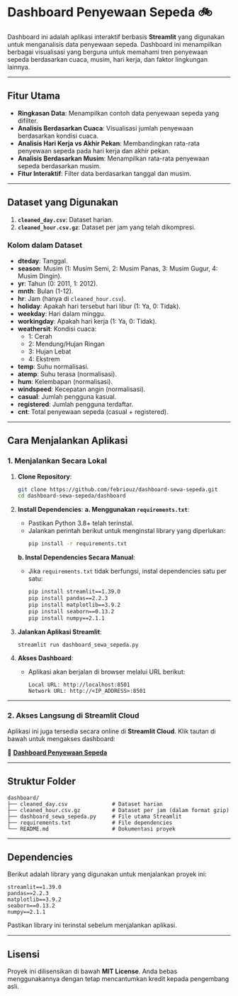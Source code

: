 # **Dashboard Penyewaan Sepeda 🚲**

Dashboard ini adalah aplikasi interaktif berbasis **Streamlit** yang digunakan untuk menganalisis data penyewaan sepeda. Dashboard ini menampilkan berbagai visualisasi yang berguna untuk memahami tren penyewaan sepeda berdasarkan cuaca, musim, hari kerja, dan faktor lingkungan lainnya.

---

## **Fitur Utama**
- **Ringkasan Data**: Menampilkan contoh data penyewaan sepeda yang difilter.
- **Analisis Berdasarkan Cuaca**: Visualisasi jumlah penyewaan berdasarkan kondisi cuaca.
- **Analisis Hari Kerja vs Akhir Pekan**: Membandingkan rata-rata penyewaan sepeda pada hari kerja dan akhir pekan.
- **Analisis Berdasarkan Musim**: Menampilkan rata-rata penyewaan sepeda berdasarkan musim.
- **Fitur Interaktif**: Filter data berdasarkan tanggal dan musim.

---

## **Dataset yang Digunakan**
1. **`cleaned_day.csv`**: Dataset harian.
2. **`cleaned_hour.csv.gz`**: Dataset per jam yang telah dikompresi.

### **Kolom dalam Dataset**
- **dteday**: Tanggal.
- **season**: Musim (1: Musim Semi, 2: Musim Panas, 3: Musim Gugur, 4: Musim Dingin).
- **yr**: Tahun (0: 2011, 1: 2012).
- **mnth**: Bulan (1-12).
- **hr**: Jam (hanya di `cleaned_hour.csv`).
- **holiday**: Apakah hari tersebut hari libur (1: Ya, 0: Tidak).
- **weekday**: Hari dalam minggu.
- **workingday**: Apakah hari kerja (1: Ya, 0: Tidak).
- **weathersit**: Kondisi cuaca:
  - 1: Cerah
  - 2: Mendung/Hujan Ringan
  - 3: Hujan Lebat
  - 4: Ekstrem
- **temp**: Suhu normalisasi.
- **atemp**: Suhu terasa (normalisasi).
- **hum**: Kelembapan (normalisasi).
- **windspeed**: Kecepatan angin (normalisasi).
- **casual**: Jumlah pengguna kasual.
- **registered**: Jumlah pengguna terdaftar.
- **cnt**: Total penyewaan sepeda (casual + registered).

---

## **Cara Menjalankan Aplikasi**
### **1. Menjalankan Secara Lokal**
1. **Clone Repository**:
   ```bash
   git clone https://github.com/febriouz/dashboard-sewa-sepeda.git
   cd dashboard-sewa-sepeda/dashboard
   ```

2. **Install Dependencies**:
   **a. Menggunakan `requirements.txt`**:
   - Pastikan Python 3.8+ telah terinstal.
   - Jalankan perintah berikut untuk menginstal library yang diperlukan:
     ```bash
     pip install -r requirements.txt
     ```

   **b. Instal Dependencies Secara Manual**:
   - Jika `requirements.txt` tidak berfungsi, instal dependencies satu per satu:
     ```bash
     pip install streamlit==1.39.0
     pip install pandas==2.2.3
     pip install matplotlib==3.9.2
     pip install seaborn==0.13.2
     pip install numpy==2.1.1
     ```

3. **Jalankan Aplikasi Streamlit**:
   ```bash
   streamlit run dashboard_sewa_sepeda.py
   ```

4. **Akses Dashboard**:
   - Aplikasi akan berjalan di browser melalui URL berikut:
     ```
     Local URL: http://localhost:8501
     Network URL: http://<IP_ADDRESS>:8501
     ```

---

### **2. Akses Langsung di Streamlit Cloud**
Aplikasi ini juga tersedia secara online di **Streamlit Cloud**. Klik tautan di bawah untuk mengakses dashboard:

🔗 **[Dashboard Penyewaan Sepeda](https://dashboard-sewa-sepeda-bqrtmwyhbcbzwjmcrkbphl.streamlit.app/)**

---

## **Struktur Folder**
```
dashboard/
├── cleaned_day.csv              # Dataset harian
├── cleaned_hour.csv.gz          # Dataset per jam (dalam format gzip)
├── dashboard_sewa_sepeda.py     # File utama Streamlit
├── requirements.txt             # File dependencies
└── README.md                    # Dokumentasi proyek
```

---

## **Dependencies**
Berikut adalah library yang digunakan untuk menjalankan proyek ini:

```
streamlit==1.39.0
pandas==2.2.3
matplotlib==3.9.2
seaborn==0.13.2
numpy==2.1.1
```

Pastikan library ini terinstal sebelum menjalankan aplikasi.

---

## **Lisensi**
Proyek ini dilisensikan di bawah **MIT License**. Anda bebas menggunakannya dengan tetap mencantumkan kredit kepada pengembang asli.
